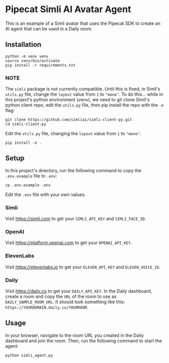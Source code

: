 # Pipecat Simli AI Avatar Agent

This is an example of a Simli avatar that uses the Pipecat SDK to create an AI agent that can be used in a Daily room.

## Installation

```console
python -m venv venv
source venv/bin/activate
pip install -r requirements.txt
```

### NOTE

The `simli` package is not currently compatible. Until this is fixed, in Simli's `utils.py` file, change the `layout` value from `1` to `"mono"`. To do this... while in this project's python environment (venv), we need to git clone Simli's python client repo, edit the `utils.py` file, then pip install the repo with the `-e` flag:

```console
git clone https://github.com/simliai/simli-client-py.git
cd simli-client-py
```

Edit the `utils.py` file, changing the `layout` value from `1` to `"mono"`.

```console
pip install -e .
```

## Setup

In this project's directory, run the following command to copy the `.env.example` file to `.env`:

```console
cp .env.example .env
```

Edit the `.env` file with your own values.

### Simli

Visit https://simli.com to get your `SIMLI_API_KEY` and `SIMLI_FACE_ID`.

### OpenAI

Visit https://platform.openai.com to get your `OPENAI_API_KEY`.

### ElevenLabs

Visit https://elevenlabs.io to get your `ELEVEN_API_KEY` and `ELEVEN_VOICE_ID`.

### Daily

Visit https://daily.co to get your `DAILY_API_KEY`.
In the Daily dashboard, create a room and copy the `URL` of the room to use as `DAILY_SAMPLE_ROOM_URL`.
It should look something like this: `https://YOURDOMAIN.daily.co/YOURROOM`.

## Usage

In your browser, navigate to the room URL you created in the Daily dashboard and join the room.
Then, run the following command to start the agent:

```console
python simli_agent.py
```
